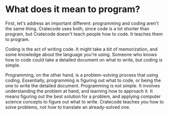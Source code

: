 # What does it mean to program?

First, let's address an important different: programming and coding aren't the same thing. Cratecode uses both, since code is a lot shorter than program, but Cratecode doesn't teach people how to code. It teaches them to program.

Coding is the act of writing code. It might take a bit of memorization, and some knowledge about the language you're using. Someone who knows how to code could take a detailed document on what to write, but coding is simple.

Programming, on the other hand, is a problem-solving process that using coding. Essentially, programming is figuring out what to code, or being the one to write the detailed document. Programming is not simple. It involves understanding the problem at hand, and learning how to approach it. It means figuring out the best solution for a problem, and applying computer science concepts to figure out what to write. Cratecode teaches you how to solve problems, not how to translate an already-solved one.

